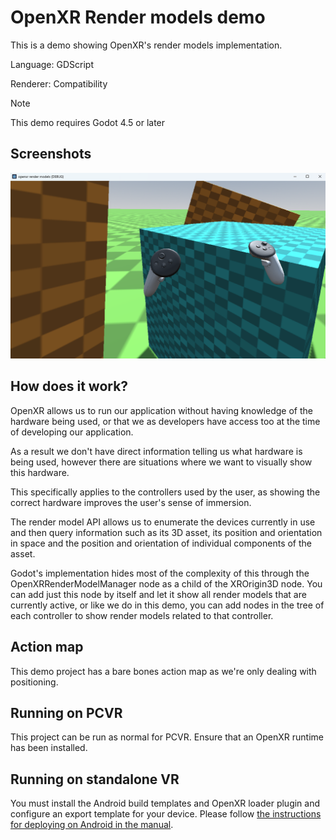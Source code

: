 # OpenXR Render models demo

This is a demo showing OpenXR's render models implementation.

Language: GDScript

Renderer: Compatibility

> [!NOTE]
>
> This demo requires Godot 4.5 or later

## Screenshots

![Screenshot](screenshots/render_model_demo.png)

## How does it work?

OpenXR allows us to run our application without having knowledge of the hardware being used,
or that we as developers have access too at the time of developing our application.

As a result we don't have direct information telling us what hardware is being used,
however there are situations where we want to visually show this hardware.

This specifically applies to the controllers used by the user, as showing the correct hardware
improves the user's sense of immersion.

The render model API allows us to enumerate the devices currently in use and then query
information such as its 3D asset, its position and orientation in space and the position
and orientation of individual components of the asset.

Godot's implementation hides most of the complexity of this through the OpenXRRenderModelManager
node as a child of the XROrigin3D node. You can add just this node by itself and let it show
all render models that are currently active, or like we do in this demo, you can add nodes
in the tree of each controller to show render models related to that controller.

## Action map

This demo project has a bare bones action map as we're only dealing with positioning.

## Running on PCVR

This project can be run as normal for PCVR. Ensure that an OpenXR runtime has been installed.

## Running on standalone VR

You must install the Android build templates and OpenXR loader plugin and configure an export template for your device.
Please follow [the instructions for deploying on Android in the manual](https://docs.godotengine.org/en/stable/tutorials/xr/deploying_to_android.html).


